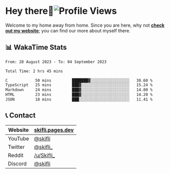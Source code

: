 # Hey there:wave:![Profile Views](https://komarev.com/ghpvc/?username=skifli)

Welcome to my home away from home. Since you are here, why not [**check out my website**](https://skifli.pages.dev); you can find our more about myself there.

## 📊 WakaTime Stats

<!--START_SECTION:waka-->

```txt
From: 28 August 2023 - To: 04 September 2023

Total Time: 2 hrs 45 mins

C            50 mins         ███████▓░░░░░░░░░░░░░░░░░   30.60 %
TypeScript   25 mins         ███▓░░░░░░░░░░░░░░░░░░░░░   15.24 %
Markdown     24 mins         ███▓░░░░░░░░░░░░░░░░░░░░░   14.80 %
HTML         23 mins         ███▓░░░░░░░░░░░░░░░░░░░░░   14.20 %
JSON         18 mins         ███░░░░░░░░░░░░░░░░░░░░░░   11.41 %
```

<!--END_SECTION:waka-->

## 📞 Contact

| Website | [skifli.pages.dev](https://skifli.pages.dev)             |
|---------|----------------------------------------------------------|
| YouTube | [@skifli](https://www.youtube.com/channel/@skifli)        |
| Twitter | [@skifli_](https://twitter.com/@skifli_)                 |
| Reddit  | [/u/Skifli_](https://www.reddit.com/user/skifli_)        |
| Discord | [@skifli](https://discord.com/users/1072069875993956372) |
